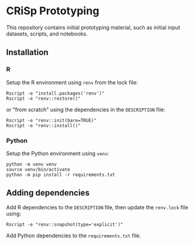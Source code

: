 # CRiSp Prototyping

This repository contains initial prototyping material, such as initial input datasets, scripts, and notebooks.


## Installation

### R

Setup the R environment using `renv` from the lock file:

```shell
Rscript -e "install.packages('renv')"
Rscript -e "renv::restore()"
```

or "from scratch" using the dependencies in the `DESCRIPTION` file:

```
Rscript -e "renv::init(bare=TRUE)"
Rscript -e "renv::install()"
```

### Python

Setup the Python environment using `venv`:

```shell
python -m venv venv
source venv/bin/activate
python -m pip install -r requirements.txt
```

## Adding dependencies

Add R dependencies to the `DESCRIPTION` file, then update the `renv.lock` file using:

```
Rscript -e "renv::snapshot(type='explicit')"
```

Add Python dependencies to the `requirements.txt` file.
